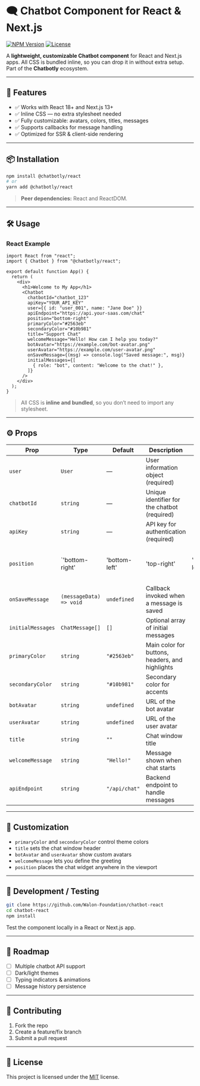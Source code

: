 
# 🗨️ Chatbot Component for React & Next.js

[![NPM Version](https://img.shields.io/npm/v/@your-scope/chatbot-component?color=blue\&label=npm)](https://www.npmjs.com/package/@your-scope/chatbot-component)
[![License](https://img.shields.io/badge/license-MIT-green)](./LICENSE)

A **lightweight, customizable Chatbot component** for React and Next.js apps. All CSS is bundled inline, so you can drop it in without extra setup. Part of the **Chatbotly** ecosystem.

---

## 🚀 Features

* ✅ Works with React 18+ and Next.js 13+
* ✅ Inline CSS — no extra stylesheet needed
* ✅ Fully customizable: avatars, colors, titles, messages
* ✅ Supports callbacks for message handling
* ✅ Optimized for SSR & client-side rendering

---

## 📦 Installation

```bash
npm install @chatbotly/react
# or
yarn add @chatbotly/react
```

> **Peer dependencies:** React and ReactDOM.

---

## 🛠️ Usage

### React Example

```tsx
import React from "react";
import { Chatbot } from "@chatbotly/react";

export default function App() {
  return (
    <div>
      <h1>Welcome to My App</h1>
      <Chatbot
        chatbotId="chatbot_123"
        apiKey="YOUR_API_KEY"
        user={{ id: "user_001", name: "Jane Doe" }}
        apiEndpoint="https://api.your-saas.com/chat"
        position="bottom-right"
        primaryColor="#2563eb"
        secondaryColor="#10b981"
        title="Support Chat"
        welcomeMessage="Hello! How can I help you today?"
        botAvatar="https://example.com/bot-avatar.png"
        userAvatar="https://example.com/user-avatar.png"
        onSaveMessage={(msg) => console.log("Saved message:", msg)}
        initialMessages={[
          { role: "bot", content: "Welcome to the chat!" },
        ]}
      />
    </div>
  );
}
```

> All CSS is **inline and bundled**, so you don’t need to import any stylesheet.

---

## ⚙️ Props

| Prop              | Type                    | Default       | Description                                     |              |                  |                                       |
| ----------------- | ----------------------- | ------------- | ----------------------------------------------- | ------------ | ---------------- | ------------------------------------- |
| `user`            | `User`                  | —             | User information object (required)              |              |                  |                                       |
| `chatbotId`       | `string`                | —             | Unique identifier for the chatbot (required)    |              |                  |                                       |
| `apiKey`          | `string`                | —             | API key for authentication (required)           |              |                  |                                       |
| `position`        | \`'bottom-right'        | 'bottom-left' | 'top-right'                                     | 'top-left'\` | `'bottom-right'` | Position of the chatbot on the screen |
| `onSaveMessage`   | `(messageData) => void` | `undefined`   | Callback invoked when a message is saved        |              |                  |                                       |
| `initialMessages` | `ChatMessage[]`         | `[]`          | Optional array of initial messages              |              |                  |                                       |
| `primaryColor`    | `string`                | `"#2563eb"` | Main color for buttons, headers, and highlights |              |                  |                                       |
| `secondaryColor`  | `string`                | `"#10b981"` | Secondary color for accents                     |              |                  |                                       |
| `botAvatar`       | `string`                | `undefined`   | URL of the bot avatar                           |              |                  |                                       |
| `userAvatar`      | `string`                | `undefined`   | URL of the user avatar                          |              |                  |                                       |
| `title`           | `string`                | `""`          | Chat window title                               |              |                  |                                       |
| `welcomeMessage`  | `string`                | `"Hello!"`    | Message shown when chat starts                  |              |                  |                                       |
| `apiEndpoint`     | `string`                | `"/api/chat"` | Backend endpoint to handle messages             |              |                  |                                       |

---

## 🎨 Customization

* `primaryColor` and `secondaryColor` control theme colors
* `title` sets the chat window header
* `botAvatar` and `userAvatar` show custom avatars
* `welcomeMessage` lets you define the greeting
* `position` places the chat widget anywhere in the viewport

---

## 🧪 Development / Testing

```bash
git clone https://github.com/Walon-Foundation/chatbot-react
cd chatbot-react
npm install
```

Test the component locally in a React or Next.js app.

---

## 📖 Roadmap

* [ ] Multiple chatbot API support
* [ ] Dark/light themes
* [ ] Typing indicators & animations
* [ ] Message history persistence

---

## 🤝 Contributing

1. Fork the repo
2. Create a feature/fix branch
3. Submit a pull request

---

## 📄 License

This project is licensed under the [MIT](./LICENSE) license.

